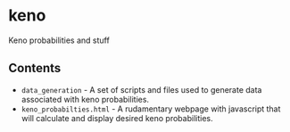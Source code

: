 # keno
Keno probabilities and stuff

## Contents

* `data_generation` - A set of scripts and files used to generate data associated with keno probabilities.
* `keno_probabilties.html` - A rudamentary webpage with javascript that will calculate and display desired keno probabilities.

